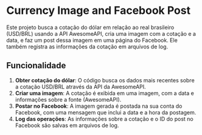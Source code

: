 # Currency Image and Facebook Post

Este projeto busca a cotação do dólar em relação ao real brasileiro (USD/BRL) usando a API AwesomeAPI, cria uma imagem com a cotação e a data, e faz um post dessa imagem em uma página do Facebook. Ele também registra as informações da cotação em arquivos de log.

## Funcionalidade

1. **Obter cotação do dólar**: O código busca os dados mais recentes sobre a cotação USD/BRL através da API da AwesomeAPI.
2. **Criar uma imagem**: A cotação é exibida em uma imagem, com a data e informações sobre a fonte (AwesomeAPI).
3. **Postar no Facebook**: A imagem gerada é postada na sua conta do Facebook, com uma mensagem que inclui a data e a hora da postagem.
4. **Log das operações**: As informações sobre a cotação e o ID do post no Facebook são salvas em arquivos de log.

